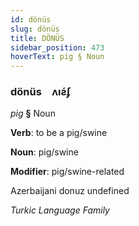 ```yaml
---
id: dönüs
slug: dönüs
title: DÖNÜS
sidebar_position: 473
hoverText: pig § Noun
---
```


### dönüs&emsp;<span kind="abugida">ʌıƨ́ʄ</span>

*pig* **§** Noun

**Verb**: to be a pig/swine

**Noun**: pig/swine

**Modifier**: pig/swine-related

Azerbaijani donuz undefined

*Turkic Language Family*